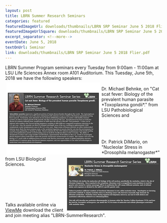 ```yaml
--- 
layout: post
title: LBRN Summer Research Seminars
categories: featured
featuredImageUrl: downloads/thumbnails/LBRN SRP Seminar June 5 2018 Flier.png
featuredImageUrlSquare: downloads/thumbnails/LBRN SRP Seminar June 5 2018 Flier.png
excerpt_separator: <!--more-->
eventDate: June 5, 2018
textOnUrl: Seminar
link: downloads/thumbnails/LBRN SRP Seminar June 5 2018 Flier.pdf
--- 
```

<p>LBRN Summer Program seminars every Tuesday from 9:00am - 11:00am at LSU Life Sciences Annex room A101 Auditorium. This Tuesday, June 5th, 2018 we have the following speakers:<!--more--> <br><a href="/downloads/2018-SRP-Behnke Talk Flyer v2.pdf"><img src="/downloads/thumbnails/2018-SRP-Behnke Talk Flyer v2.png" style="float: left" margin="20" hspace="5" vspace="5"></a><br>Dr. Michael Behnke, on "Cat scat fever: Biology of the prevalent human parasite *Toxoplasma gondii*." from LSU Pathobiological Sciences and <br><br><br><br><br><a href="/downloads/2018-SRP-DiMario Talk Flyer.pdf"><img src="/downloads/thumbnails/2018-SRP-DiMario Talk Flyer.png" style="float: right" margin="20" hspace="5" vspace="5"></a>Dr. Patrick DiMario, on "Nucleolar Stress in *Drosophila melanogaster*" from LSU Biological Sciences.</p>
<br><br><br><br><br>
<p>Talks available online via <a class="button" href="{{ "https://viewme.ezuce.com" }}">ViewMe</a> download the client and join meeting alias "LBRN-SummerResearch".</p>